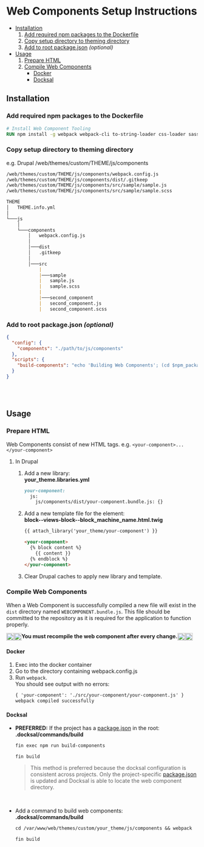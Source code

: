 # Web Components Setup Instructions

- [Installation](#npm)
  1. [Add required npm packages to the Dockerfile](#npm)
  1. [Copy setup directory to theming directory](#theme)
  1. [Add to root package.json](#package) *(optional)*
- [Usage](#usage)
  1. [Prepare HTML](#prepare)
  1. [Compile Web Components](#compile)
      - [Docker](#compile-docker)
      - [Docksal](#compile-docksal)


## Installation
<a name="npm"></a>
### Add required npm packages to the Dockerfile
```Dockerfile
# Install Web Component Tooling
RUN npm install -g webpack webpack-cli to-string-loader css-loader sass-loader babel-loader sass
```

<a name="theme"></a>
### Copy setup directory to theming directory

e.g. Drupal /web/themes/custom/THEME/js/components
```markdown
/web/themes/custom/THEME/js/components/webpack.config.js
/web/themes/custom/THEME/js/components/dist/.gitkeep
/web/themes/custom/THEME/js/components/src/sample/sample.js
/web/themes/custom/THEME/js/components/src/sample/sample.scss

THEME
│   THEME.info.yml
│
└───js
    │
    └───components
        │   webpack.config.js
        │
        │───dist
        │   .gitkeep
        │
        │───src
            |
            |───sample
            |   sample.js
            |   sample.scss
            |
            |───second_component
            |   second_component.js
            |   second_component.scss
```

<a name="package"></a>
### Add to root package.json *(optional)*
```json
{
  "config": {
    "components": "./path/to/js/components"
  },
  "scripts": {
    "build-components": "echo 'Building Web Components'; (cd $npm_package_config_components && webpack); echo 'Done!'",
  }
}
```
<br/>

<br/>

<a name="usage"></a>
## Usage
<a name="prepare"></a>
### Prepare HTML
Web Components consist of new HTML tags. e.g. `<your-component>...</your-component>`

 1. In Drupal
    1. Add a new library: \
       **your_theme.libraries.yml**
        ```markdown
        your-component:
          js:
            js/components/dist/your-component.bundle.js: {}
        ```

    1. Add a new template file for the element: \
       **block--views-block--block_machine_name.html.twig**
        ```markdown
        {{ attach_library('your_theme/your-component') }}

        <your-component>
          {% block content %}
            {{ content }}
          {% endblock %}
        </your-component>
        ```
    1. Clear Drupal caches to apply new library and template.

<a name="compile"></a>
### Compile Web Components
When a Web Component is successfully compiled a new file will
exist in the `dist` directory named `WEBCOMPONENT.bundle.js`. This file should
be committed to the repository as it is required for the application
to function properly.

<img src="../../../media/icons/exclamation-mark.png?raw=true" width="20" align="center"><img src="../../../media/icons/exclamation-mark.png?raw=true" width="20" align="center">**You must recompile the web component after every change.**<img src="../../../media/icons/exclamation-mark.png?raw=true" width="20" align="center"><img src="../../../media/icons/exclamation-mark.png?raw=true" width="20" align="center">

<a name="compile-docker"></a>
#### Docker
1. Exec into the docker container
1. Go to the directory containing webpack.config.js
1. Run `webpack`. \
You should see output with no errors:
   ```markdown
   { 'your-component': './src/your-component/your-component.js' }
   webpack compiled successfully
   ```

<a name="compile-docksal"></a>
#### Docksal
- **PREFERRED:** If the project has a [package.json](#package) in the root: \
  **.docksal/commands/build**
  ```markdown
  fin exec npm run build-components
  ```
  `fin build`
  <br/>
  > This method is preferred because the docksal configuration is consistent across projects.
  > Only the project-specific [package.json](#package) is updated and Docksal is able to locate the
  > web component directory.
  <br/>

- Add a command to build web components: \
  **.docksal/commands/build**
  ```markdown
  cd /var/www/web/themes/custom/your_theme/js/components && webpack
  ```
  `fin build`
